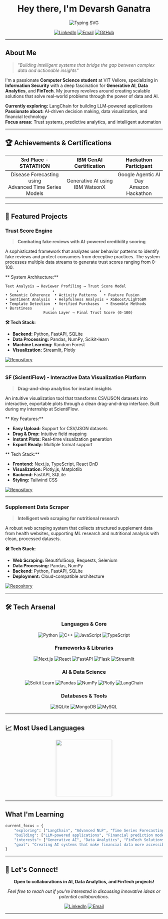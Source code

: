 <div align="center">

#  Hey there, I'm Devarsh Ganatra

<img src="https://readme-typing-svg.demolab.com?font=Fira+Code&size=22&duration=3000&pause=1000&color=00D4FF&center=true&vCenter=true&multiline=true&width=600&height=100&lines=3rd+Year+CSE+%40+VIT+Vellore;Information+Security+Specialisation;AI+%7C+Data+Analytics+%7C+FinTech+Enthusiast" alt="Typing SVG" />

</div>

<div align="center">

[![LinkedIn](https://img.shields.io/badge/LinkedIn-0077B5?style=for-the-badge&logo=linkedin&logoColor=white)](https://linkedin.com/in/devarsh-ganatra-898ba2280)
[![Email](https://img.shields.io/badge/Gmail-D14836?style=for-the-badge&logo=gmail&logoColor=white)](mailto:devarsh.ganatra12178@gmail.com)
[![GitHub](https://img.shields.io/badge/GitHub-100000?style=for-the-badge&logo=github&logoColor=white)](https://github.com/devarshganatra)

</div>

---

##  About Me

> *"Building intelligent systems that bridge the gap between complex data and actionable insights"*

I'm a passionate **Computer Science student** at VIT Vellore, specializing in **Information Security** with a deep fascination for **Generative AI**, **Data Analytics**, and **FinTech**. My journey revolves around creating scalable solutions that solve real-world problems through the power of data and AI.

 **Currently exploring:** LangChain for building LLM-powered applications  
 **Passionate about:** AI-driven decision making, data visualization, and financial technology  
 **Focus areas:** Trust systems, predictive analytics, and intelligent automation  

---

## 🏆 Achievements & Certifications

<div align="center">

|  **3rd Place - STATATHON** |  **IBM GenAI Certification** |  **Hackathon Participant** |
|:---:|:---:|:---:|
| Disease Forecasting using<br/>Advanced Time Series Models | Generative AI using<br/>IBM WatsonX | Google Agentic AI Day<br/>Amazon Hackathon |

</div>

---

## 💼 Featured Projects

###  Trust Score Engine
> **Combating fake reviews with AI-powered credibility scoring**

A sophisticated framework that analyzes user behavior patterns to identify fake reviews and protect consumers from deceptive practices. The system processes multiple data streams to generate trust scores ranging from 0-100.

** System Architecture:**
```
Text Analysis → Reviewer Profiling → Trust Score Model
     ↓               ↓                    ↓
• Semantic Coherence  • Activity Patterns   • Feature Fusion
• Sentiment Analysis  • Helpfulness Analysis • XGBoost/LightGBM  
• Template Detection  • Verified Purchases   • Ensemble Methods
• Burstiness         ↓                    ↓
                 Fusion Layer → Final Trust Score (0-100)
```

**🛠️ Tech Stack:**
- **Backend:** Python, FastAPI, SQLite
- **Data Processing:** Pandas, NumPy, Scikit-learn
- **Machine Learning:** Random Forest
- **Visualization:** Streamlit, Plotly

[![Repository](https://img.shields.io/badge/View_Repository-181717?style=for-the-badge&logo=github)](https://github.com/devarshganatra/trust-score-engine-clean)

---

###  SF (ScientiFlow) - Interactive Data Visualization Platform
> **Drag-and-drop analytics for instant insights**

An intuitive visualization tool that transforms CSV/JSON datasets into interactive, exportable plots through a clean drag-and-drop interface. Built during my internship at ScientiFlow.

** Key Features:**
-  **Easy Upload:** Support for CSV/JSON datasets
-  **Drag & Drop:** Intuitive field mapping
-  **Instant Plots:** Real-time visualization generation
-  **Export Ready:** Multiple format support

** Tech Stack:**
- **Frontend:** Next.js, TypeScript, React DnD
- **Visualization:** Plotly.js, Matplotlib
- **Backend:** FastAPI, SQLite
- **Styling:** Tailwind CSS

[![Repository](https://img.shields.io/badge/View_Repository-181717?style=for-the-badge&logo=github)](https://github.com/devarshganatra/SF)

---

###  Supplement Data Scraper
> **Intelligent web scraping for nutritional research**

A robust web scraping system that collects structured supplement data from health websites, supporting ML research and nutritional analysis with clean, processed datasets.

**🛠️ Tech Stack:**
- **Web Scraping:** BeautifulSoup, Requests, Selenium
- **Data Processing:** Pandas, NumPy
- **Backend:** Python, FastAPI, SQLite
- **Deployment:** Cloud-compatible architecture

[![Repository](https://img.shields.io/badge/View_Repository-181717?style=for-the-badge&logo=github)](https://github.com/devarshganatra/supplement-data-scraper)

---

## 🛠️ Tech Arsenal

<div align="center">

### Languages & Core
![Python](https://img.shields.io/badge/Python-3776AB?style=for-the-badge&logo=python&logoColor=white)
![C++](https://img.shields.io/badge/C++-00599C?style=for-the-badge&logo=c%2B%2B&logoColor=white)
![JavaScript](https://img.shields.io/badge/JavaScript-F7DF1E?style=for-the-badge&logo=javascript&logoColor=black)
![TypeScript](https://img.shields.io/badge/TypeScript-007ACC?style=for-the-badge&logo=typescript&logoColor=white)

### Frameworks & Libraries
![Next.js](https://img.shields.io/badge/Next.js-000000?style=for-the-badge&logo=nextdotjs&logoColor=white)
![React](https://img.shields.io/badge/React-20232A?style=for-the-badge&logo=react&logoColor=61DAFB)
![FastAPI](https://img.shields.io/badge/FastAPI-005571?style=for-the-badge&logo=fastapi&logoColor=white)
![Flask](https://img.shields.io/badge/Flask-000000?style=for-the-badge&logo=flask&logoColor=white)
![Streamlit](https://img.shields.io/badge/Streamlit-FF4B4B?style=for-the-badge&logo=streamlit&logoColor=white)

### AI & Data Science
![Scikit Learn](https://img.shields.io/badge/scikit--learn-F7931E?style=for-the-badge&logo=scikit-learn&logoColor=white)
![Pandas](https://img.shields.io/badge/pandas-150458?style=for-the-badge&logo=pandas&logoColor=white)
![NumPy](https://img.shields.io/badge/numpy-013243?style=for-the-badge&logo=numpy&logoColor=white)
![Plotly](https://img.shields.io/badge/Plotly-3F4F75?style=for-the-badge&logo=plotly&logoColor=white)
![LangChain](https://img.shields.io/badge/LangChain-000000?style=for-the-badge&logo=chainlink&logoColor=white)

### Databases & Tools
![SQLite](https://img.shields.io/badge/SQLite-003B57?style=for-the-badge&logo=sqlite&logoColor=white)
![MongoDB](https://img.shields.io/badge/MongoDB-4EA94B?style=for-the-badge&logo=mongodb&logoColor=white)
![MySQL](https://img.shields.io/badge/MySQL-4479A1?style=for-the-badge&logo=mysql&logoColor=white)

</div>

---

## 📈 Most Used Languages

<div align="center">

<img height="180em" src="https://github-readme-stats.vercel.app/api/top-langs/?username=devarshganatra&layout=compact&langs_count=8&theme=tokyonight"/>

</div>

---

##  What I'm Learning

```python
current_focus = {
    "exploring": ["LangChain", "Advanced NLP", "Time Series Forecasting"],
    "building": ["LLM-powered applications", "Financial prediction models"],
    "interests": ["Generative AI", "Data Analytics", "FinTech Solutions"],
    "goal": "Creating AI systems that make financial data more accessible"
}
```

---

## 🤝 Let's Connect!

<div align="center">

**Open to collaborations in AI, Data Analytics, and FinTech projects!**

*Feel free to reach out if you're interested in discussing innovative ideas or potential collaborations.*

[![LinkedIn](https://img.shields.io/badge/LinkedIn-0077B5?style=for-the-badge&logo=linkedin&logoColor=white)](https://linkedin.com/in/devarsh-ganatra-898ba2280)
[![Email](https://img.shields.io/badge/Email_Me-D14836?style=for-the-badge&logo=gmail&logoColor=white)](mailto:devarsh.ganatra12178@gmail.com)

</div>

---

<div align="center">



</div>
